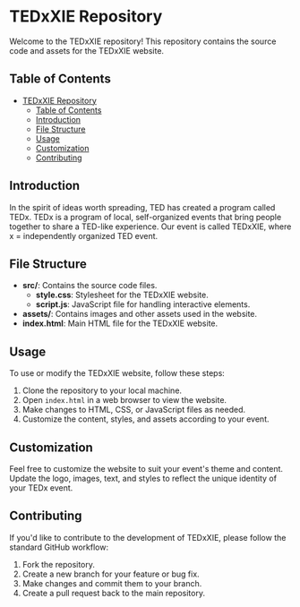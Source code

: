 # TEDxXIE Repository

Welcome to the TEDxXIE repository! This repository contains the source code and assets for the TEDxXIE website.

## Table of Contents

- [TEDxXIE Repository](#tedxxie-repository)
  - [Table of Contents](#table-of-contents)
  - [Introduction](#introduction)
  - [File Structure](#file-structure)
  - [Usage](#usage)
  - [Customization](#customization)
  - [Contributing](#contributing)

## Introduction

In the spirit of ideas worth spreading, TED has created a program called TEDx. TEDx is a program of local, self-organized events that bring people together to share a TED-like experience. Our event is called TEDxXIE, where x = independently organized TED event.

## File Structure

- **src/**: Contains the source code files.
  - **style.css**: Stylesheet for the TEDxXIE website.
  - **script.js**: JavaScript file for handling interactive elements.
- **assets/**: Contains images and other assets used in the website.
- **index.html**: Main HTML file for the TEDxXIE website.

## Usage

To use or modify the TEDxXIE website, follow these steps:

1. Clone the repository to your local machine.
2. Open `index.html` in a web browser to view the website.
3. Make changes to HTML, CSS, or JavaScript files as needed.
4. Customize the content, styles, and assets according to your event.

## Customization

Feel free to customize the website to suit your event's theme and content. Update the logo, images, text, and styles to reflect the unique identity of your TEDx event.

## Contributing

If you'd like to contribute to the development of TEDxXIE, please follow the standard GitHub workflow:

1. Fork the repository.
2. Create a new branch for your feature or bug fix.
3. Make changes and commit them to your branch.
4. Create a pull request back to the main repository.
